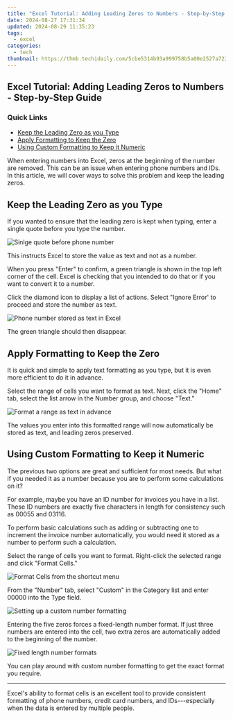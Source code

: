```yaml
---
title: "Excel Tutorial: Adding Leading Zeros to Numbers - Step-by-Step Guide"
date: 2024-08-27 17:31:34
updated: 2024-08-29 11:35:23
tags:
  - excel
categories:
  - tech
thumbnail: https://thmb.techidaily.com/5cbe5314b93a999758b5a00e2527a722031ccfee99834737192b083e09532191.jpg
---
```


## Excel Tutorial: Adding Leading Zeros to Numbers - Step-by-Step Guide

### Quick Links

* [Keep the Leading Zero as you Type](https://video-screen-grab.techidaily.com/new-2024-approved-immortal-gameplay-highlights-of-android-samsungs/)
* [Apply Formatting to Keep the Zero](https://fox-info.techidaily.com/new-experience-effortless-videodownloads-on-pinterest-with-5-best-tools-for-2024/)
* [Using Custom Formatting to Keep it Numeric](https://screen-mirror.techidaily.com/in-2024-best-3-tecno-spark-20-proplus-emulator-for-mac-to-run-your-wanted-android-apps-drfone-by-drfone-android/)

 When entering numbers into Excel, zeros at the beginning of the number are removed. This can be an issue when entering phone numbers and IDs. In this article, we will cover ways to solve this problem and keep the leading zeros.

##  Keep the Leading Zero as you Type

 If you wanted to ensure that the leading zero is kept when typing, enter a single quote before you type the number.

![Sinlge quote before phone number](https://static1.howtogeekimages.com/wordpress/wp-content/uploads/2019/07/single-quote.png) 

 This instructs Excel to store the value as text and not as a number.

 When you press "Enter" to confirm, a green triangle is shown in the top left corner of the cell. Excel is checking that you intended to do that or if you want to convert it to a number.

 Click the diamond icon to display a list of actions. Select "Ignore Error' to proceed and store the number as text.

![Phone number stored as text in Excel](https://static1.howtogeekimages.com/wordpress/wp-content/uploads/2019/07/phone-number-as-text.png) 

 The green triangle should then disappear.

##  Apply Formatting to Keep the Zero

 It is quick and simple to apply text formatting as you type, but it is even more efficient to do it in advance.

 Select the range of cells you want to format as text. Next, click the "Home" tab, select the list arrow in the Number group, and choose "Text."

![Format a range as text in advance](https://static1.howtogeekimages.com/wordpress/wp-content/uploads/2019/07/format-text.png) 

 The values you enter into this formatted range will now automatically be stored as text, and leading zeros preserved.

##  Using Custom Formatting to Keep it Numeric

 The previous two options are great and sufficient for most needs. But what if you needed it as a number because you are to perform some calculations on it?

 For example, maybe you have an ID number for invoices you have in a list. These ID numbers are exactly five characters in length for consistency such as 00055 and 03116.

 To perform basic calculations such as adding or subtracting one to increment the invoice number automatically, you would need it stored as a number to perform such a calculation.

 Select the range of cells you want to format. Right-click the selected range and click "Format Cells."

![Format Cells from the shortcut menu](https://static1.howtogeekimages.com/wordpress/wp-content/uploads/2019/07/format-cells.png) 

 From the "Number" tab, select "Custom" in the Category list and enter 00000 into the Type field.

![Setting up a custom number formatting](https://static1.howtogeekimages.com/wordpress/wp-content/uploads/2019/07/custom-formatting-1.png) 

 Entering the five zeros forces a fixed-length number format. If just three numbers are entered into the cell, two extra zeros are automatically added to the beginning of the number.

![Fixed length number formats](https://static1.howtogeekimages.com/wordpress/wp-content/uploads/2019/07/fixed-length-number.png) 

 You can play around with custom number formatting to get the exact format you require.

---

 Excel's ability to format cells is an excellent tool to provide consistent formatting of phone numbers, credit card numbers, and IDs---especially when the data is entered by multiple people.

<ins class="adsbygoogle"
     style="display:block"
     data-ad-format="autorelaxed"
     data-ad-client="ca-pub-7571918770474297"
     data-ad-slot="1223367746"></ins>



<ins class="adsbygoogle"
     style="display:block"
     data-ad-client="ca-pub-7571918770474297"
     data-ad-slot="8358498916"
     data-ad-format="auto"
     data-full-width-responsive="true"></ins>
